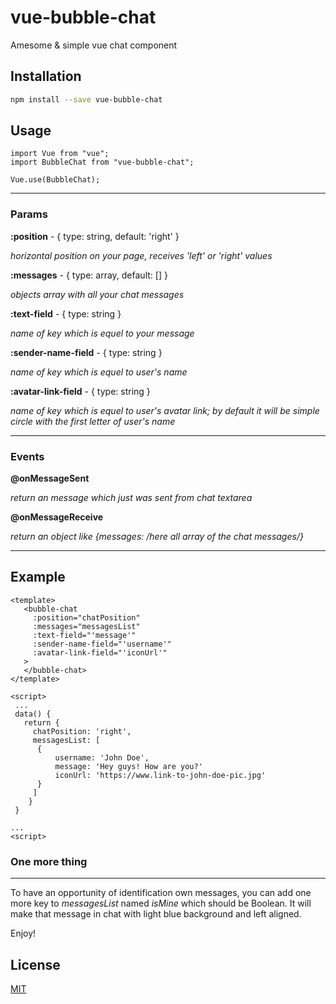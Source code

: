 # vue-bubble-chat

Amesome & simple vue chat component

## Installation

```bash
npm install --save vue-bubble-chat
```

## Usage

```vue
import Vue from "vue";
import BubbleChat from "vue-bubble-chat";

Vue.use(BubbleChat);
```

-----------------------------------------------------------------------
### Params
**:position** - { type: string, default: 'right' }

*horizontal position on your page, receives 'left' or 'right' values*

**:messages** - { type: array, default: [] }

*objects array with all your chat messages*

**:text-field** - { type: string }

*name of key which is equel to your message*

**:sender-name-field** - { type: string }

*name of key which is equel to user's name*

**:avatar-link-field** - { type: string }

*name of key which is equel to user's avatar link; by default it will be simple circle with the first letter of user's name*

-----------------------------------------------------------------------

### Events

**@onMessageSent**

*return an message which just was sent from chat textarea*

**@onMessageReceive**

*return an object like {messages: /here all array of the chat messages/}*

-----------------------------------------------------------------------

## Example
```vue
<template>
   <bubble-chat
     :position="chatPosition"
     :messages="messagesList"
     :text-field="'message'"
     :sender-name-field="'username'"
     :avatar-link-field="'iconUrl'"
   >
   </bubble-chat>
</template>

<script>
 ...
 data() {
   return {
     chatPosition: 'right',
     messagesList: [
      {
          username: 'John Doe',
          message: 'Hey guys! How are you?'
          iconUrl: 'https://www.link-to-john-doe-pic.jpg'
      }
     ]
    }
 }

...
<script>
```

### One more thing
-----------------------------------------------------------------------
To have an opportunity of identification own messages, you can add one more key to *messagesList* named *isMine* which should be Boolean. It will make that message in chat with light blue background and left aligned.

Enjoy!

## License
[MIT](https://choosealicense.com/licenses/mit/)